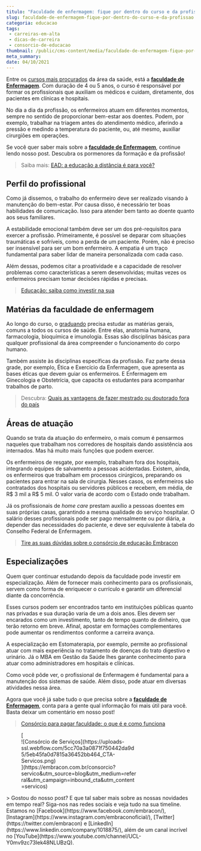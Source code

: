 ```yaml
---
titulo: "Faculdade de enfermagem: fique por dentro do curso e da profissão"
slug: faculdade-de-enfermagem-fique-por-dentro-do-curso-e-da-profissao
categoria: educacao
tags:
 - carreiras-em-alta
 - dicas-de-carreira
 - consorcio-de-educacao
thumbnail: /public/cms-content/media/faculdade-de-enfermagem-fique-por-dentro-do-curso-e-da-profissao.jpg
meta_summary: 
date: 04/10/2021
---
```

Entre os [cursos mais procurados](https://www.embracon.com.br/blog/pensando-em-fazer-uma-pos-graduacao-aqui-estao-5-motivos-para-incentiva-lo) da área da saúde, está a [**faculdade de Enfermagem**](https://www.embracon.com.br/blog/conheca-4-formas-de-pagar-a-faculdade). Com duração de 4 ou 5 anos, o curso é responsável por formar os profissionais que auxiliam os médicos e cuidam, diretamente, dos pacientes em clínicas e hospitais.

No dia a dia da profissão, os enfermeiros atuam em diferentes momentos, sempre no sentido de proporcionar bem-estar aos doentes. Podem, por exemplo, trabalhar na triagem antes do atendimento médico, aferindo a pressão e medindo a temperatura do paciente, ou, até mesmo, auxiliar cirurgiões em operações.

Se você quer saber mais sobre a [**faculdade de Enfermagem**](https://www.embracon.com.br/blog/consorcio-embracon-para-pagar-faculdade), continue lendo nosso post. Descubra os pormenores da formação e da profissão!

> Saiba mais: [EAD: a educação a distância é para você?](https://www.embracon.com.br/blog/ead-a-educacao-a-distancia-e-para-voce)

Perfil do profissional
----------------------

Como já dissemos, o trabalho do enfermeiro deve ser realizado visando à manutenção do bem-estar. Por causa disso, é necessário ter boas habilidades de comunicação. Isso para atender bem tanto ao doente quanto aos seus familiares.

A estabilidade emocional também deve ser um dos pré-requisitos para exercer a profissão. Primeiramente, é possível se deparar com situações traumáticas e sofríveis, como a perda de um paciente. Porém, não é preciso ser insensível para ser um bom enfermeiro. A empatia é um traço fundamental para saber lidar de maneira personalizada com cada caso.

Além dessas, podemos citar a proatividade e a capacidade de resolver problemas como características a serem desenvolvidas; muitas vezes os enfermeiros precisam tomar decisões rápidas e precisas.

> [Educação: saiba como investir na sua](https://www.embracon.com.br/blog/educacao-saiba-como-investir-na-sua)

Matérias da faculdade de enfermagem
-----------------------------------

Ao longo do curso, o [graduando](https://www.embracon.com.br/blog/segunda-graduacao-ou-pos-graduacao-qual-e-a-melhor-opcao) precisa estudar as matérias gerais, comuns a todos os cursos de saúde. Entre elas, anatomia humana, farmacologia, bioquímica e imunologia. Essas são disciplinas básicas para qualquer profissional da área compreender o funcionamento do corpo humano.

Também assiste às disciplinas específicas da profissão. Faz parte dessa grade, por exemplo, Ética e Exercício da Enfermagem, que apresenta as bases éticas que devem guiar os enfermeiros. E Enfermagem em Ginecologia e Obstetrícia, que capacita os estudantes para acompanhar trabalhos de parto.

> Descubra: [Quais as vantagens de fazer mestrado ou doutorado fora do país](https://www.embracon.com.br/blog/quais-as-vantagens-de-fazer-mestrado-ou-doutorado-fora-do-pais)

Áreas de atuação
----------------

Quando se trata da atuação do enfermeiro, o mais comum é pensarmos naqueles que trabalham nos corredores de hospitais dando assistência aos internados. Mas há muito mais funções que podem exercer.

Os enfermeiros de resgate, por exemplo, trabalham fora dos hospitais, integrando equipes de salvamento a pessoas acidentadas. Existem, ainda, os enfermeiros que trabalham em processos cirúrgicos, preparando os pacientes para entrar na sala de cirurgia. Nesses casos, os enfermeiros são contratados dos hospitais ou servidores públicos e recebem, em média, de R$ 3 mil a R$ 5 mil. O valor varia de acordo com o Estado onde trabalham.

Já os profissionais de *home care* prestam auxílio a pessoas doentes em suas próprias casas, garantindo a mesma qualidade do serviço hospitalar. O salário desses profissionais pode ser pago mensalmente ou por diária, a depender das necessidades do paciente, e deve ser equivalente à tabela do Conselho Federal de Enfermagem.

> [Tire as suas dúvidas sobre o consórcio de educação Embracon](https://www.embracon.com.br/blog/tire-as-suas-duvidas-sobre-o-consorcio-de-educacao-embracon)

Especializações
---------------

Quem quer continuar estudando depois da faculdade pode investir em especialização. Além de fornecer mais conhecimento para os profissionais, servem como forma de enriquecer o currículo e garantir um diferencial diante da concorrência.

Esses cursos podem ser encontrados tanto em instituições públicas quanto nas privadas e sua duração varia de um a dois anos. Eles devem ser encarados como um investimento, tanto de tempo quanto de dinheiro, que terão retorno em breve. Afinal, apostar em formações complementares pode aumentar os rendimentos conforme a carreira avança.

A especialização em Estomaterapia, por exemplo, permite ao profissional atuar com mais experiência no tratamento de doenças do trato digestivo e urinário. Já o MBA em Gestão da Saúde lhes garante conhecimento para atuar como administradores em hospitais e clínicas.

Como você pôde ver, o profissional de Enfermagem é fundamental para a manutenção dos sistemas de saúde. Além disso, pode atuar em diversas atividades nessa área.

Agora que você já sabe tudo o que precisa sobre a [**faculdade de Enfermagem**](https://www.embracon.com.br/blog/como-funciona-o-consorcio-embracon-para-pagar-faculdade), conta para a gente qual informação foi mais útil para você. Basta deixar um comentário em nosso post!

> [Consórcio para pagar faculdade: o que é e como funciona](https://www.embracon.com.br/blog/consorcio-embracon-para-pagar-faculdade)‍

<figure class="w-richtext-figure-type-image w-richtext-align-center" style="max-width:310px">[<div>![Consórcio de Serviços](https://uploads-ssl.webflow.com/5cc70a3a0871f750442da9d5/5eb45fa0d7815a36452bb464_CTA-Servicos.png)</div>](https://embracon.com.br/consorcio?servico&utm_source=blog&utm_medium=referral&utm_campaign=inbound_cta&utm_content=servicos)</figure>> Gostou do nosso post? E que tal saber mais sobre as nossas novidades em tempo real? Siga-nos nas redes sociais e veja tudo na sua timeline. Estamos no [Facebook](https://www.facebook.com/embracon/), [Instagram](https://www.instagram.com/embraconoficial/), [Twitter](https://twitter.com/embracon) e [LinkedIn](https://www.linkedin.com/company/1018875/), além de um canal incrível no [YouTube](https://www.youtube.com/channel/UCL-Y0mv9zc73Iek48NLUBzQ).
